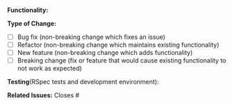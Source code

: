 **Functionality:**

**Type of Change:**
- [ ] Bug fix (non-breaking change which fixes an issue)
- [ ] Refactor (non-breaking change which maintains existing functionality)
- [ ] New feature (non-breaking change which adds functionality)
- [ ] Breaking change (fix or feature that would cause existing functionality to not work as expected)

**Testing**(RSpec tests and development environment):

**Related Issues:**
Closes #